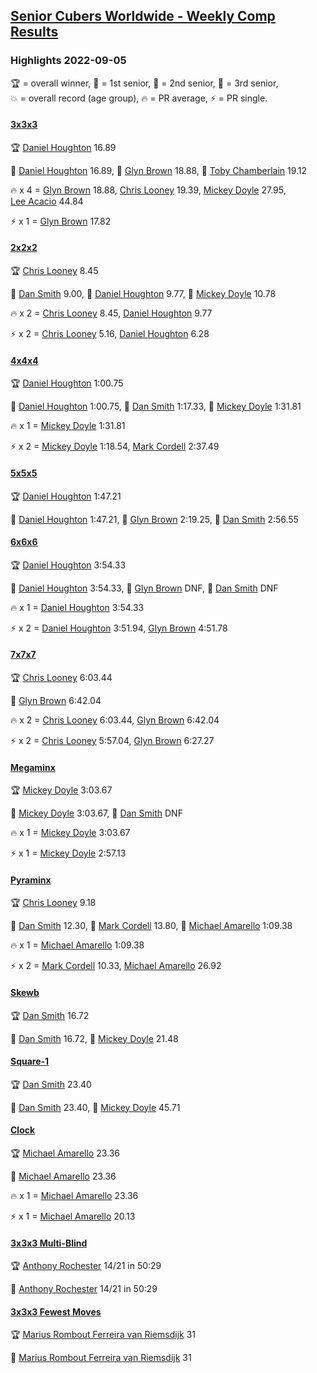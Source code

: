 <style>table {white-space: nowrap;}</style>
<link rel="stylesheet" type="text/css" href="/scw-comp/css/flags.css" />

## [Senior Cubers Worldwide - Weekly Comp Results](/scw-comp/results/)
### Highlights 2022-09-05

<span style="white-space: nowrap;">🏆 = overall winner</span>, <span style="white-space: nowrap;">🥇 = 1st senior</span>, <span style="white-space: nowrap;">🥈 = 2nd senior</span>, <span style="white-space: nowrap;">🥉 = 3rd senior</span>, <span style="white-space: nowrap;">💥 = overall record (age group)</span>, <span style="white-space: nowrap;">🔥 = PR average</span>, <span style="white-space: nowrap;">⚡ = PR single</span>.

#### [3x3x3](333.md)

<span style="white-space: nowrap;">🏆 [Daniel Houghton](../../persons/daniel_houghton/333.md) 16.89</span>

<span style="white-space: nowrap;">🥇 [Daniel Houghton](../../persons/daniel_houghton/333.md) 16.89</span>, <span style="white-space: nowrap;">🥈 [Glyn Brown](../../persons/glyn_brown/333.md) 18.88</span>, <span style="white-space: nowrap;">🥉 [Toby Chamberlain](../../persons/toby_chamberlain/333.md) 19.12</span>

🔥 x 4 = <span style="white-space: nowrap;">[Glyn Brown](../../persons/glyn_brown/333.md) 18.88</span>, <span style="white-space: nowrap;">[Chris Looney](../../persons/chris_looney/333.md) 19.39</span>, <span style="white-space: nowrap;">[Mickey Doyle](../../persons/mickey_doyle/333.md) 27.95</span>, <span style="white-space: nowrap;">[Lee Acacio](../../persons/lee_acacio/333.md) 44.84</span>

⚡ x 1 = <span style="white-space: nowrap;">[Glyn Brown](../../persons/glyn_brown/333.md) 17.82</span>

#### [2x2x2](222.md)

<span style="white-space: nowrap;">🏆 [Chris Looney](../../persons/chris_looney/222.md) 8.45</span>

<span style="white-space: nowrap;">🥇 [Dan Smith](../../persons/dan_smith/222.md) 9.00</span>, <span style="white-space: nowrap;">🥈 [Daniel Houghton](../../persons/daniel_houghton/222.md) 9.77</span>, <span style="white-space: nowrap;">🥉 [Mickey Doyle](../../persons/mickey_doyle/222.md) 10.78</span>

🔥 x 2 = <span style="white-space: nowrap;">[Chris Looney](../../persons/chris_looney/222.md) 8.45</span>, <span style="white-space: nowrap;">[Daniel Houghton](../../persons/daniel_houghton/222.md) 9.77</span>

⚡ x 2 = <span style="white-space: nowrap;">[Chris Looney](../../persons/chris_looney/222.md) 5.16</span>, <span style="white-space: nowrap;">[Daniel Houghton](../../persons/daniel_houghton/222.md) 6.28</span>

#### [4x4x4](444.md)

<span style="white-space: nowrap;">🏆 [Daniel Houghton](../../persons/daniel_houghton/444.md) 1:00.75</span>

<span style="white-space: nowrap;">🥇 [Daniel Houghton](../../persons/daniel_houghton/444.md) 1:00.75</span>, <span style="white-space: nowrap;">🥈 [Dan Smith](../../persons/dan_smith/444.md) 1:17.33</span>, <span style="white-space: nowrap;">🥉 [Mickey Doyle](../../persons/mickey_doyle/444.md) 1:31.81</span>

🔥 x 1 = <span style="white-space: nowrap;">[Mickey Doyle](../../persons/mickey_doyle/444.md) 1:31.81</span>

⚡ x 2 = <span style="white-space: nowrap;">[Mickey Doyle](../../persons/mickey_doyle/444.md) 1:18.54</span>, <span style="white-space: nowrap;">[Mark Cordell](../../persons/mark_cordell/444.md) 2:37.49</span>

#### [5x5x5](555.md)

<span style="white-space: nowrap;">🏆 [Daniel Houghton](../../persons/daniel_houghton/555.md) 1:47.21</span>

<span style="white-space: nowrap;">🥇 [Daniel Houghton](../../persons/daniel_houghton/555.md) 1:47.21</span>, <span style="white-space: nowrap;">🥈 [Glyn Brown](../../persons/glyn_brown/555.md) 2:19.25</span>, <span style="white-space: nowrap;">🥉 [Dan Smith](../../persons/dan_smith/555.md) 2:56.55</span>

#### [6x6x6](666.md)

<span style="white-space: nowrap;">🏆 [Daniel Houghton](../../persons/daniel_houghton/666.md) 3:54.33</span>

<span style="white-space: nowrap;">🥇 [Daniel Houghton](../../persons/daniel_houghton/666.md) 3:54.33</span>, <span style="white-space: nowrap;">🥈 [Glyn Brown](../../persons/glyn_brown/666.md) DNF</span>, <span style="white-space: nowrap;">🥉 [Dan Smith](../../persons/dan_smith/666.md) DNF</span>

🔥 x 1 = <span style="white-space: nowrap;">[Daniel Houghton](../../persons/daniel_houghton/666.md) 3:54.33</span>

⚡ x 2 = <span style="white-space: nowrap;">[Daniel Houghton](../../persons/daniel_houghton/666.md) 3:51.94</span>, <span style="white-space: nowrap;">[Glyn Brown](../../persons/glyn_brown/666.md) 4:51.78</span>

#### [7x7x7](777.md)

<span style="white-space: nowrap;">🏆 [Chris Looney](../../persons/chris_looney/777.md) 6:03.44</span>

<span style="white-space: nowrap;">🥇 [Glyn Brown](../../persons/glyn_brown/777.md) 6:42.04</span>

🔥 x 2 = <span style="white-space: nowrap;">[Chris Looney](../../persons/chris_looney/777.md) 6:03.44</span>, <span style="white-space: nowrap;">[Glyn Brown](../../persons/glyn_brown/777.md) 6:42.04</span>

⚡ x 2 = <span style="white-space: nowrap;">[Chris Looney](../../persons/chris_looney/777.md) 5:57.04</span>, <span style="white-space: nowrap;">[Glyn Brown](../../persons/glyn_brown/777.md) 6:27.27</span>

#### [Megaminx](minx.md)

<span style="white-space: nowrap;">🏆 [Mickey Doyle](../../persons/mickey_doyle/minx.md) 3:03.67</span>

<span style="white-space: nowrap;">🥇 [Mickey Doyle](../../persons/mickey_doyle/minx.md) 3:03.67</span>, <span style="white-space: nowrap;">🥈 [Dan Smith](../../persons/dan_smith/minx.md) DNF</span>

🔥 x 1 = <span style="white-space: nowrap;">[Mickey Doyle](../../persons/mickey_doyle/minx.md) 3:03.67</span>

⚡ x 1 = <span style="white-space: nowrap;">[Mickey Doyle](../../persons/mickey_doyle/minx.md) 2:57.13</span>

#### [Pyraminx](pyram.md)

<span style="white-space: nowrap;">🏆 [Chris Looney](../../persons/chris_looney/pyram.md) 9.18</span>

<span style="white-space: nowrap;">🥇 [Dan Smith](../../persons/dan_smith/pyram.md) 12.30</span>, <span style="white-space: nowrap;">🥈 [Mark Cordell](../../persons/mark_cordell/pyram.md) 13.80</span>, <span style="white-space: nowrap;">🥉 [Michael Amarello](../../persons/michael_amarello/pyram.md) 1:09.38</span>

🔥 x 1 = <span style="white-space: nowrap;">[Michael Amarello](../../persons/michael_amarello/pyram.md) 1:09.38</span>

⚡ x 2 = <span style="white-space: nowrap;">[Mark Cordell](../../persons/mark_cordell/pyram.md) 10.33</span>, <span style="white-space: nowrap;">[Michael Amarello](../../persons/michael_amarello/pyram.md) 26.92</span>

#### [Skewb](skewb.md)

<span style="white-space: nowrap;">🏆 [Dan Smith](../../persons/dan_smith/skewb.md) 16.72</span>

<span style="white-space: nowrap;">🥇 [Dan Smith](../../persons/dan_smith/skewb.md) 16.72</span>, <span style="white-space: nowrap;">🥈 [Mickey Doyle](../../persons/mickey_doyle/skewb.md) 21.48</span>

#### [Square-1](sq1.md)

<span style="white-space: nowrap;">🏆 [Dan Smith](../../persons/dan_smith/sq1.md) 23.40</span>

<span style="white-space: nowrap;">🥇 [Dan Smith](../../persons/dan_smith/sq1.md) 23.40</span>, <span style="white-space: nowrap;">🥈 [Mickey Doyle](../../persons/mickey_doyle/sq1.md) 45.71</span>

#### [Clock](clock.md)

<span style="white-space: nowrap;">🏆 [Michael Amarello](../../persons/michael_amarello/clock.md) 23.36</span>

<span style="white-space: nowrap;">🥇 [Michael Amarello](../../persons/michael_amarello/clock.md) 23.36</span>

🔥 x 1 = <span style="white-space: nowrap;">[Michael Amarello](../../persons/michael_amarello/clock.md) 23.36</span>

⚡ x 1 = <span style="white-space: nowrap;">[Michael Amarello](../../persons/michael_amarello/clock.md) 20.13</span>

#### [3x3x3 Multi-Blind](333mbf.md)

<span style="white-space: nowrap;">🏆 [Anthony Rochester](../../persons/anthony_rochester/333mbf.md) 14/21 in 50:29</span>

<span style="white-space: nowrap;">🥇 [Anthony Rochester](../../persons/anthony_rochester/333mbf.md) 14/21 in 50:29</span>

#### [3x3x3 Fewest Moves](333fm.md)

<span style="white-space: nowrap;">🏆 [Marius Rombout Ferreira van Riemsdijk](../../persons/marius_rombout_ferreira_van_riemsdijk/333fm.md) 31</span>

<span style="white-space: nowrap;">🥇 [Marius Rombout Ferreira van Riemsdijk](../../persons/marius_rombout_ferreira_van_riemsdijk/333fm.md) 31</span>


<!-- Global site tag (gtag.js) - Google Analytics -->
<script async src="https://www.googletagmanager.com/gtag/js?id=UA-86348435-3"></script>
<script>window.dataLayer = window.dataLayer || []; function gtag() {dataLayer.push(arguments);} gtag('js', new Date()); gtag('config', 'UA-86348435-3');</script>
